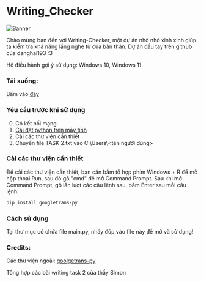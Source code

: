 # Writing_Checker

![Banner](https://media.discordapp.net/attachments/708676134572785736/1130904946242494545/writing.png?width=1325&height=662)

Chào mừng bạn đến với Writing-Checker, một dự án nhỏ nhỏ xinh xinh giúp ta kiểm tra khả năng lắng nghe từ của bản thân. 
Dự án đầu tay trên github của danghai193 :3

Hệ điều hành gợi ý sử dụng: Windows 10, Windows 11

### Tải xuống:
Bấm vào [đây](https://github.com/danghai193/Listening_Checker/releases)

### Yêu cầu trước khi sử dụng
0. Có kết nối mạng
1. [Cài đặt python trên máy tính](https://www.python.org/downloads/)
2. Cài các thư viện cần thiết
3. Chuyển file TASK 2.txt vào C:\Users\\<tên người dùng>

### Cài các thư viện cần thiết
Để cài các thư viện cần thiết, bạn cần bấm tổ hợp phím Windows + R để mở hộp thoại Run, sau đó gõ "cmd" để mở Command Prompt.
Sau khi mở Command Prompt, gõ lần lượt các câu lệnh sau, bấm Enter sau mỗi câu lệnh:
```bash
pip install googletrans-py
```
### Cách sử dụng
Tại thư mục có chứa file main.py, nháy đúp vào file này để mở và sử dụng!

### Credits:
Các thư viện ngoài: [goolgetrans-py](https://pypi.org/project/googletrans-py/)

Tổng hợp các bài writing task 2 của thầy Simon

